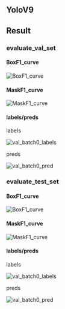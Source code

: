 ## YoloV9


## Result


### evaluate_val_set

#### BoxF1_curve



![BoxF1_curve](https://github.com/user-attachments/assets/b084054c-628f-4835-9f3e-d210149f3e5a)



#### MaskF1_curve


![MaskF1_curve](https://github.com/user-attachments/assets/826f7b4d-fbef-4d98-ab15-693725b0bf15)



#### labels/preds
labels


![val_batch0_labels](https://github.com/user-attachments/assets/86fdf440-b5e0-4ff9-9416-0e7ec8069e58) 



preds



![val_batch0_pred](https://github.com/user-attachments/assets/2fbae55e-b642-4e70-b2b6-8c9f1f62bc8a)



### evaluate_test_set

#### BoxF1_curve



![BoxF1_curve](https://github.com/user-attachments/assets/4315c54e-1a02-4339-945e-0f716409d43f)




#### MaskF1_curve


![MaskF1_curve](https://github.com/user-attachments/assets/af710e24-0668-4ba8-a54d-41068e05fe96)




#### labels/preds
labels



![val_batch0_labels](https://github.com/user-attachments/assets/e2c6018f-d172-48f4-bc0f-fa2cc3ef67e1) 



preds


![val_batch0_pred](https://github.com/user-attachments/assets/7b6daec7-257a-4414-9a8a-b72ba7b23a11)







